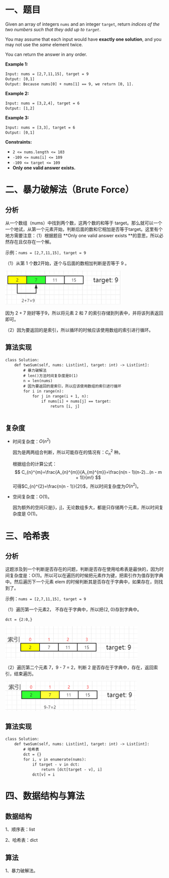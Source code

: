 # 一、题目

Given an array of integers `nums` and an integer `target`, return *indices of the two numbers such that they add up to `target`*.

You may assume that each input would have **exactly one solution**, and you may not use the *same* element twice.

You can return the answer in any order.

**Example 1:**

```
Input: nums = [2,7,11,15], target = 9
Output: [0,1]
Output: Because nums[0] + nums[1] == 9, we return [0, 1].
```

**Example 2:**

```
Input: nums = [3,2,4], target = 6
Output: [1,2]
```

**Example 3:**

```
Input: nums = [3,3], target = 6
Output: [0,1]
```

**Constraints:**

- `2 <= nums.length <= 103`
- `-109 <= nums[i] <= 109`
- `-109 <= target <= 109`
- **Only one valid answer exists.**

# 二、暴力破解法（Brute Force）

## 分析

从一个数组（nums）中找到两个数，这两个数的和等于 target。那么就可以一个一个地试，从第一个元素开始，判断后面的数和它相加是否等于target。这里有个地方需要注意：（1）根据题目 **Only one valid answer exists **的意思，所以必然存在且仅存在一个解。

示例：`nums = [2,7,11,15], target = 9`

（1）从第 1 个数2开始，逐个与后面的数相加判断是否等于 9 。

![](images/1_01.png)

因为 2 + 7 刚好等于9，所以将元素 2 和 7 的索引存储到列表中，并将该列表返回即可。

（2）因为要返回的是索引，所以循环的时候应该使用数组的索引进行循环。

## 算法实现

```
class Solution:
    def twoSum(self, nums: List[int], target: int) -> List[int]:
        # 暴力破解法
        # len()方法时间复杂度是O(1)
        n = len(nums)
        # 因为要返回的是索引，所以应该使用数组的索引进行循环
        for i in range(n):
            for j in range(i + 1, n):
                if nums[i] + nums[j] == target:
                    return [i, j]
            
```

## 复杂度

- 时间复杂度：$O(n^{2})$

  因为是两两组合判断，所以可能存在的情况有：$C_{n}^{2}$ 种。

  根据组合的计算公式：
  $$
  C_{n}^{m}=\frac{A_{n}^{m}}{A_{m}^{m}}=\frac{n(n - 1)(n-2)...(n - m + 1)}{m!}
  $$
  可得$C_{n}^{2}=\frac{n(n - 1)}{2!}$，所以时间复杂度为$O(n^{2})$。

- 空间复杂度：O(1)。

  因为额外的空间只是[i，j]，无论数组多大，都是只存储两个元素，所以时间复杂度是 O(1)。

# 三、哈希表

## 分析

这题涉及到一个判断是否存在的问题，判断是否存在使用哈希表是最快的，因为时间复杂度是：O(1)。所以可以在遍历的时候把元素作为键，把索引作为值存到字典中。然后遍历下一个元素 elem 的时候判断其是否存在于字典中，如果存在，则找到了。

示例：`nums = [2,7,11,15], target = 9`

（1）遍历第一个元素2， 不存在于字典中，所以把{2, 0}存到字典中。

```
dct = {2:0,}
```

![](images/1_02.png)

（2）遍历第二个元素 7，9 - 7 = 2，判断 2 是否存在于字典中，存在，返回索引，结束遍历。

![](images/1_03.png)

## 算法实现

```
class Solution:
    def twoSum(self, nums: List[int], target: int) -> List[int]:
        # 哈希表
        dct = {}
        for i, v in enumerate(nums):
            if target - v in dct:
                return [dct[target - v], i]
            dct[v] = i
```

# 四、数据结构与算法

## 数据结构

1、顺序表：list

2、哈希表：dict

## 算法

1、暴力破解法。





   



